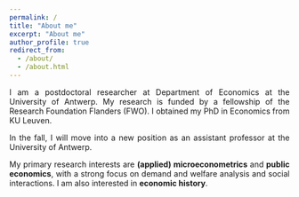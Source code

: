 ```yaml
---
permalink: /
title: "About me"
excerpt: "About me"
author_profile: true
redirect_from:
  - /about/
  - /about.html
---
```


<p align="justify">I am a postdoctoral researcher at Department of Economics at the University of Antwerp. My research is funded by a fellowship of the Research Foundation Flanders (FWO). I obtained my PhD in Economics from KU Leuven.</p>

<p align="justify">In the fall, I will move into a new position as an assistant professor at the University of Antwerp.</p>

<p align="justify">My primary research interests are <b>(applied) microeconometrics</b> and <b>public economics</b>, with a strong focus on demand and welfare analysis and social interactions. I am also interested in <b>economic history</b>.</p>
